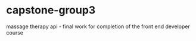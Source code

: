 # capstone-group3
massage therapy api - final work for completion of the front end developer course
